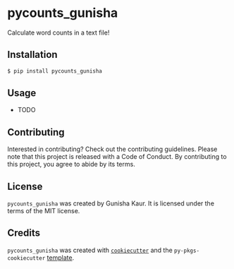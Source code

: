 # pycounts_gunisha

Calculate word counts in a text file!

## Installation

```bash
$ pip install pycounts_gunisha
```

## Usage

- TODO

## Contributing

Interested in contributing? Check out the contributing guidelines. Please note that this project is released with a Code of Conduct. By contributing to this project, you agree to abide by its terms.

## License

`pycounts_gunisha` was created by Gunisha Kaur. It is licensed under the terms of the MIT license.

## Credits

`pycounts_gunisha` was created with [`cookiecutter`](https://cookiecutter.readthedocs.io/en/latest/) and the `py-pkgs-cookiecutter` [template](https://github.com/py-pkgs/py-pkgs-cookiecutter).
